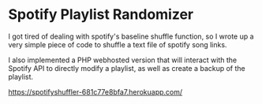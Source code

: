 # Spotify Playlist Randomizer

 I got tired of dealing with spotify's baseline shuffle function, so I wrote up a very simple piece of code to shuffle a text file of spotify song links.

 I also implemented a PHP webhosted version that will interact with the Spotify API to directly modify a playlist, as well as create a backup of the playlist.

 https://spotifyshuffler-681c77e8bfa7.herokuapp.com/
